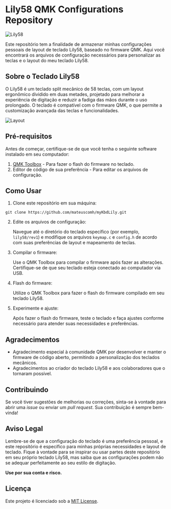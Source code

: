 # Lily58 QMK Configurations Repository

![Lily58](https://i.redd.it/to14yr0lb5g61.jpg)

Este repositório tem a finalidade de armazenar minhas configurações pessoais de layout de teclado Lily58, baseado no firmware QMK. Aqui você encontrará os arquivos de configuração necessários para personalizar as teclas e o layout do meu teclado Lily58.

## Sobre o Teclado Lily58

O Lily58 é um teclado split mecânico de 58 teclas, com um layout ergonômico dividido em duas metades, projetado para melhorar a experiência de digitação e reduzir a fadiga das mãos durante o uso prolongado. O teclado é compatível com o firmware QMK, o que permite a customização avançada das teclas e funcionalidades.

![Layout](https://user-images.githubusercontent.com/6285554/47273241-38ee8300-d5cc-11e8-9099-10c1b35e24fc.png)

## Pré-requisitos

Antes de começar, certifique-se de que você tenha o seguinte software instalado em seu computador:

1. [QMK Toolbox](https://qmk.fm/toolbox/) - Para fazer o flash do firmware no teclado.
2. Editor de código de sua preferência - Para editar os arquivos de configuração.

## Como Usar

1. Clone este repositório em sua máquina:
```
git clone https://github.com/mateuscomh/myKbdLily.git
```
2. Edite os arquivos de configuração:

   Navegue até o diretório do teclado específico (por exemplo, `lily58/rev1`) e modifique os arquivos `keymap.c` e `config.h` de acordo com suas preferências de layout e mapeamento de teclas.

3. Compilar o firmware:

   Use o QMK Toolbox para compilar o firmware após fazer as alterações. Certifique-se de que seu teclado esteja conectado ao computador via USB.

4. Flash do firmware:

   Utilize o QMK Toolbox para fazer o flash do firmware compilado em seu teclado Lily58.

5. Experimente e ajuste:

   Após fazer o flash do firmware, teste o teclado e faça ajustes conforme necessário para atender suas necessidades e preferências.

## Agradecimentos

- Agradecimento especial à comunidade QMK por desenvolver e manter o firmware de código aberto, permitindo a personalização dos teclados mecânicos.
- Agradecimentos ao criador do teclado Lily58 e aos colaboradores que o tornaram possível.

## Contribuindo

Se você tiver sugestões de melhorias ou correções, sinta-se à vontade para abrir uma *issue* ou enviar um *pull request*. Sua contribuição é sempre bem-vinda!

## Aviso Legal

Lembre-se de que a configuração do teclado é uma preferência pessoal, e este repositório é específico para minhas próprias necessidades e layout de teclado. Fique à vontade para se inspirar ou usar partes deste repositório em seu próprio teclado Lily58, mas saiba que as configurações podem não se adequar perfeitamente ao seu estilo de digitação.

**Use por sua conta e risco.**

## Licença

Este projeto é licenciado sob a [MIT License](https://mit-license.org).

